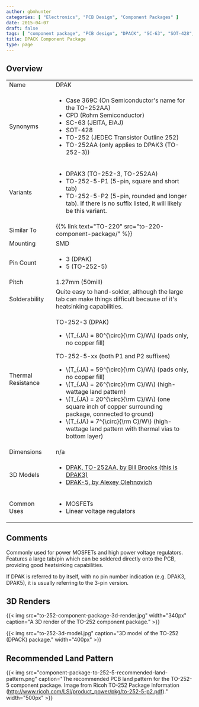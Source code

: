 ```yaml
---
author: gbmhunter
categories: [ "Electronics", "PCB Design", "Component Packages" ]
date: 2015-04-07
draft: false
tags: [ "component package", "PCB design", "DPACK", "SC-63", "SOT-428", "TO-252", "TO-252AA", "CPD", "Case 369C" ]
title: DPACK Component Package
type: page
---
```


## Overview

<table >
<tbody >
<tr >
<td >Name</td>
<td >DPAK</td>
</tr>
<tr>
<td >Synonyms</td>
<td>
    <ul>
        <li>Case 369C (On Semiconductor's name for the TO-252AA)</li>
        <li>CPD (Rohm Semiconductor)</li>
        <li>SC-63 (JEITA, EIAJ)</li>
        <li>SOT-428</li>
        <li>TO-252 (JEDEC Transistor Outline 252)</li>
        <li>TO-252AA (only applies to DPAK3 (TO-252-3))</li>
    </ul>
</td>
</tr>
<tr>
  <td>Variants</td>
  <td>
    <ul>
      <li>DPAK3 (TO-252-3, TO-252AA)</li>
      <li>TO-252-5-P1 (5-pin, square and short tab)</li>
      <li>TO-252-5-P2 (5-pin, rounded and longer tab). If there is no suffix listed, it will likely be this variant.</li>
    </ul>
  </td>
</tr>
<tr>
  <td>Similar To</td>
  <td>{{% link text="TO-220" src="to-220-component-package/" %}}</td>
</tr>
<tr>
  <td>Mounting</td>
  <td>SMD</td>
</tr>
<tr>
  <td>Pin Count</td>
  <td>
    <ul>
      <li>3 (DPAK)</li>
      <li>5 (TO-252-5)</li>
    </ul>
  </td>
</tr>
<tr>
  <td>Pitch</td>
  <td>1.27mm (50mill)</td>
</tr>
<tr>
  <td>Solderability</td>
  <td>Quite easy to hand-solder, although the large tab can make things difficult because of it's heatsinking capabilities.</td>
</tr>
<tr>
  <td>Thermal Resistance</td>
  <td>
    <p>TO-252-3 (DPAK)</p>
    <ul>
      <li>\(T_{JA} = 80^{\circ}{\rm C}/W\) (pads only, no copper fill)</li>
    </ul>
    <p>TO-252-5-xx (both P1 and P2 suffixes)</p>
    <ul>
      <li>\(T_{JA} = 59^{\circ}{\rm C}/W\) (pads only, no copper fill)</li>
      <li>\(T_{JA} = 26^{\circ}{\rm C}/W\) (high-wattage land pattern)</li>
      <li>\(T_{JA} = 20^{\circ}{\rm C}/W\) (one square inch of copper surrounding package, connected to ground)</li>
      <li>\(T_{JA} = 7^{\circ}{\rm C}/W\) (high-wattage land pattern with thermal vias to bottom layer)</li>
    </ul>
  </td>
</tr>
<tr>
  <td>Dimensions</td>
  <td>n/a</td>
</tr>
<tr>
<td>3D Models</td>
<td>
  <ul>
    <li><a href="http://www.3dcontentcentral.com/download-model.aspx?catalogid=171&amp;id=444823">DPAK, TO-252AA, by Bill Brooks (this is DPAK3)</a></li>
    <li><a href="http://www.3dcontentcentral.com/download-model.aspx?catalogid=171&amp;id=432344">DPAK-5, by Alexey Olehnovich</a> </li>
  </ul>
</td>
</tr>
<tr>
  <td>Common Uses</td>
  <td>
    <ul>
      <li>MOSFETs</li>
      <li>Linear voltage regulators</li>
    </ul>
  </td>
</tr>
</tbody>
</table>

## Comments

Commonly used for power MOSFETs and high power voltage regulators. Features a large tab/pin which can be soldered directly onto the PCB, providing good heatsinking capabilities.

If DPAK is referred to by itself, with no pin number indication (e.g. DPAK3, DPAK5), it is usually referring to the 3-pin version.

## 3D Renders

{{< img src="to-252-component-package-3d-render.jpg" width="340px" caption="A 3D render of the TO-252 component package."  >}}

{{< img src="to-252-3d-model.jpg" caption="3D model of the TO-252 (DPACK) package."  width="400px" >}}

## Recommended Land Pattern

{{< img src="component-package-to-252-5-recommended-land-pattern.png" caption="The recommended PCB land pattern for the TO-252-5 component package. Image from Ricoh TO-252 Package Information (http://www.ricoh.com/LSI/product_power/pkg/to-252-5-p2.pdf)."  width="500px" >}}
